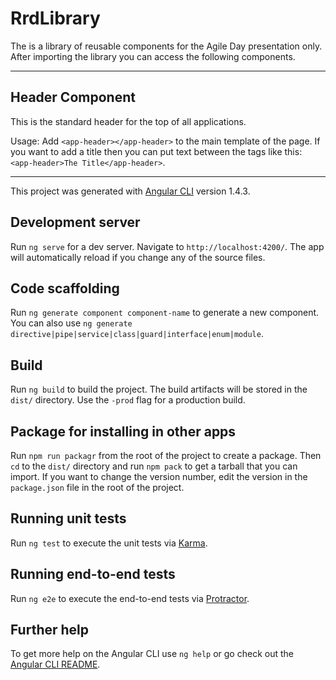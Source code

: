 # RrdLibrary

The is a library of reusable components for the Agile Day presentation only. After importing the library you can access the following components.

---

## Header Component

This is the standard header for the top of all applications.

Usage: Add `<app-header></app-header>` to the main template of the page. If you want to add a title then you can put text between the tags like this: `<app-header>The Title</app-header>`.

---

This project was generated with [Angular CLI](https://github.com/angular/angular-cli) version 1.4.3.

## Development server

Run `ng serve` for a dev server. Navigate to `http://localhost:4200/`. The app will automatically reload if you change any of the source files.

## Code scaffolding

Run `ng generate component component-name` to generate a new component. You can also use `ng generate directive|pipe|service|class|guard|interface|enum|module`.

## Build

Run `ng build` to build the project. The build artifacts will be stored in the `dist/` directory. Use the `-prod` flag for a production build.

## Package for installing in other apps

Run `npm run packagr` from the root of the project to create a package. Then `cd` to the `dist/` directory and run `npm pack` to get a tarball that you can import. If you want to change the version number, edit the version in the `package.json` file in the root of the project.

## Running unit tests

Run `ng test` to execute the unit tests via [Karma](https://karma-runner.github.io).

## Running end-to-end tests

Run `ng e2e` to execute the end-to-end tests via [Protractor](http://www.protractortest.org/).

## Further help

To get more help on the Angular CLI use `ng help` or go check out the [Angular CLI README](https://github.com/angular/angular-cli/blob/master/README.md).
